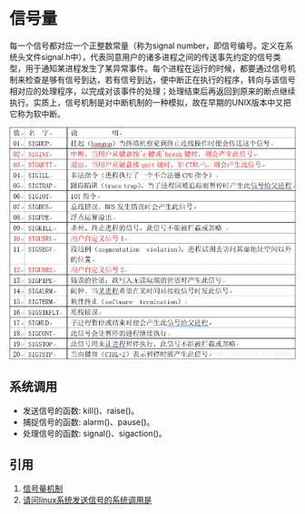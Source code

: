# 信号量

每一个信号都对应一个正整数常量（称为signal number，即信号编号。定义在系统头文件signal.h中），代表同意用户的诸多进程之间的传送事先约定的信号类型，用于通知某进程发生了某异常事件。每个进程在运行的时候，都要通过信号机制来检查是够有信号到达，若有信号到达，便中断正在执行的程序，转向与该信号相对应的处理程序，以完成对该事件的处理；处理结束后再返回到原来的断点继续执行。实质上，信号机制是对中断机制的一种模拟，故在早期的UNIX版本中又把它称为软中断。

![](images/信号量/1.png)

## 系统调用

- 发送信号的函数: kill()、raise()。 
- 捕捉信号的函数: alarm()、pause()。
- 处理信号的函数: signal()、sigaction()。

## 引用

1. [信号量机制](https://blog.csdn.net/Gpwner/article/details/54135820)
1. [请问linux系统发送信号的系统调用是](https://www.nowcoder.com/questionTerminal/8094eec3e01c4694936659cd38c4da99)